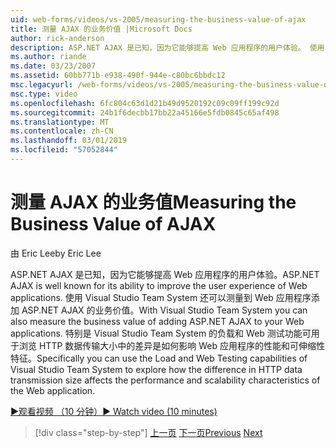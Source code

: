 ```yaml
---
uid: web-forms/videos/vs-2005/measuring-the-business-value-of-ajax
title: 测量 AJAX 的业务价值 |Microsoft Docs
author: rick-anderson
description: ASP.NET AJAX 是已知，因为它能够提高 Web 应用程序的用户体验。 使用 Visual Studio Team System 还可以测量 busine...
ms.author: riande
ms.date: 03/23/2007
ms.assetid: 60bb771b-e938-490f-944e-c80bc6bbdc12
msc.legacyurl: /web-forms/videos/vs-2005/measuring-the-business-value-of-ajax
msc.type: video
ms.openlocfilehash: 6fc804c63d1d21b49d9520192c09c09ff199c92d
ms.sourcegitcommit: 24b1f6decbb17bb22a45166e5fdb0845c65af498
ms.translationtype: MT
ms.contentlocale: zh-CN
ms.lasthandoff: 03/01/2019
ms.locfileid: "57052844"
---
```

<a name="measuring-the-business-value-of-ajax"></a><span data-ttu-id="a3ef3-104">测量 AJAX 的业务值</span><span class="sxs-lookup"><span data-stu-id="a3ef3-104">Measuring the Business Value of AJAX</span></span>
====================
<span data-ttu-id="a3ef3-105">由 Eric Lee</span><span class="sxs-lookup"><span data-stu-id="a3ef3-105">by Eric Lee</span></span>

<span data-ttu-id="a3ef3-106">ASP.NET AJAX 是已知，因为它能够提高 Web 应用程序的用户体验。</span><span class="sxs-lookup"><span data-stu-id="a3ef3-106">ASP.NET AJAX is well known for its ability to improve the user experience of Web applications.</span></span> <span data-ttu-id="a3ef3-107">使用 Visual Studio Team System 还可以测量到 Web 应用程序添加 ASP.NET AJAX 的业务价值。</span><span class="sxs-lookup"><span data-stu-id="a3ef3-107">With Visual Studio Team System you can also measure the business value of adding ASP.NET AJAX to your Web applications.</span></span> <span data-ttu-id="a3ef3-108">特别是 Visual Studio Team System 的负载和 Web 测试功能可用于浏览 HTTP 数据传输大小中的差异是如何影响 Web 应用程序的性能和可伸缩性特征。</span><span class="sxs-lookup"><span data-stu-id="a3ef3-108">Specifically you can use the Load and Web Testing capabilities of Visual Studio Team System to explore how the difference in HTTP data transmission size affects the performance and scalability characteristics of the Web application.</span></span>

[<span data-ttu-id="a3ef3-109">&#9654;观看视频 （10 分钟）</span><span class="sxs-lookup"><span data-stu-id="a3ef3-109">&#9654; Watch video (10 minutes)</span></span>](https://channel9.msdn.com/Blogs/ASP-NET-Site-Videos/measuring-the-business-value-of-ajax)

> [!div class="step-by-step"]
> <span data-ttu-id="a3ef3-110">[上一页](introduction-to-managing-and-running-tests-with-team-system.md)
> [下一页](code-coverage-of-automated-tests.md)</span><span class="sxs-lookup"><span data-stu-id="a3ef3-110">[Previous](introduction-to-managing-and-running-tests-with-team-system.md)
[Next](code-coverage-of-automated-tests.md)</span></span>
